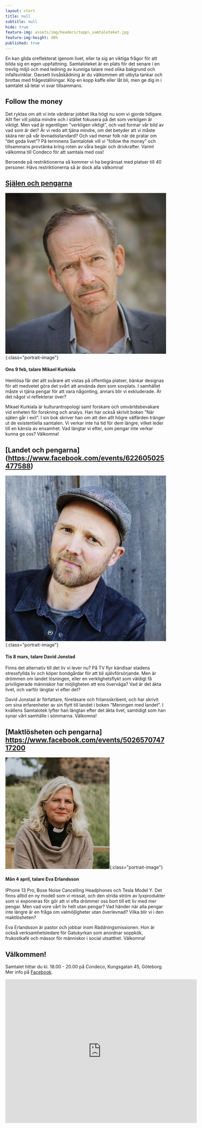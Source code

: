 ```yaml
---
layout: start
title: null
subtitle: null
hide: true
feature-img: assets/img/headers/topp\_samtaloteket.jpg
feature-img-height: 40%
published: true
---
```

En kan glida oreflekterat igenom livet, eller ta sig an viktiga
frågor för att bilda sig en egen uppfattning. Samtaloteket är en plats för det
senare i en trevlig miljö och med ledning av kunniga talare med olika bakgrund
och infallsvinklar. Oavsett livsåskådning är du välkommen att utbyta tankar
och brottas med frågeställningar. Köp en kopp kaffe eller låt bli, men ge dig
in i samtalet så letar vi svar tillsammans.


## Follow the money

Det ryktas om att vi inte värderar jobbet lika högt nu som vi gjorde tidigare. Allt fler vill jobba mindre och i stället fokusera på det som verkligen är viktigt. Men vad är egentligen ”verkligen viktigt”, och vad formar vår bild av vad som är det? Är vi redo att tjäna mindre, om det betyder att vi måste skära ner på vår levnadsstandard? Och vad menar folk när de pratar om ”det goda livet”? 
På terminens Samtalotek vill vi ”follow the money” och tillsammans provtänka kring roten av våra begär och drivkrafter. Varmt välkomna till Condeco för att samtala med oss!

Beroende på restriktionerna så kommer vi ha begränsat med platser till 40 personer. Hävs restriktionerna så är dock alla välkomna!


## [Själen och pengarna](https://www.facebook.com/events/491757282304804)

![Mikael Kurkiala](assets/img/speakers/mikael_kurkiala.jpg 'Mikael Kurkiala'){:class="portrait-image"}

#### Ons 9 feb, talare Mikael Kurkiala
Hemlösa får det allt svårare att vistas på offentliga platser, bänkar designas för att medvetet göra det svårt att använda dem som sovplats. I samhället måste vi tjäna pengar för att vara någonting, annars blir vi exkluderade. Är det något vi reflekterar över?

Mikael Kurkiala är kulturantropologi samt forskare och omvärldsbevakare vid enheten för forskning och analys. Han har också skrivit boken ”När själen går i exil”. I sin bok skriver han om att den allt högre välfärden tränger ut de existentiella samtalen. Vi verkar inte ha tid för dem längre, vilket leder till en känsla av ensamhet. Vad längtar vi efter, som pengar inte verkar kunna ge oss? Välkomna!


## [Landet och pengarna] (https://www.facebook.com/events/622605025477588)

![David Jonstad](assets/img/speakers/david_jonstad.jpeg 'David Jonstad'){:class="portrait-image"}

#### Tis 8 mars, talare David Jonstad
Finns det alternativ till det liv vi lever nu? På TV flyr kändisar stadens stressfyllda liv och köper bondgårdar för att bli självförsörjande. Men är drömmen om landet lösningen, eller en verklighetsflykt som väldigt få priviligierade människor har möjligheten att ens överväga? Vad är det äkta livet, och varför längtar vi efter det?

David Jonstad är författare, föreläsare och frilansskribent, och har skrivit om sina erfarenheter av sin flytt till landet i boken ”Meningen med landet”. I kvällens Samtalotek lyfter han längtan efter det äkta livet, samtidigt som han synar vårt samhälle i sömmarna. Välkomna!


## [Maktlösheten och pengarna] https://www.facebook.com/events/502657074717200

![Eva Erlandsson](assets/img/speakers/eva_erlandsson.jpg 'Eva Erlandsson'){:class="portrait-image"}

#### Mån 4 april, talare Eva Erlandsson
IPhone 13 Pro, Bose Noise Cancelling Headphones och Tesla Model Y. Det finns alltid en ny modell som vi missat, och den strida ström av lyxprodukter som vi exponeras för gör att vi ofta drömmer oss bort till ett liv med mer pengar. Men vad vore vårt liv helt utan pengar? Vad händer när alla pengar inte längre är en fråga om valmöjligheter utan överlevnad? Vilka blir vi i den maktlösheten?

Eva Erlandsson är pastor och jobbar inom Räddningsmissionen. Hon är också verksamhetsledare för Gatukyrkan som anordnar soppkök, frukostkafé och mässor för människor i social utsatthet. Välkomna!


## Välkommen!
Samtalet hittar du kl. 18.00 - 20.00 på Condeco, Kungsgatan 45, Göteborg. Mer info på [Facebook](https://www.facebook.com/samtaloteket).

<div style="text-align: center">
<iframe src="https://www.google.com/maps/embed?pb=!1m18!1m12!1m3!1d2131.709934542498!2d11.964510816462013!3d57.70439774726267!2m3!1f0!2f0!3f0!3m2!1i1024!2i768!4f13.1!3m3!1m2!1s0x464ff36f899a096f%3A0xb1ede17b02db4611!2sCondeco%20Kungsgatan!5e0!3m2!1ssv!2sse!4v1631559932082!5m2!1ssv!2sse" width="600" height="450" frameborder="0" style="border:0; padding:0" allowfullscreen></iframe>
</div>
